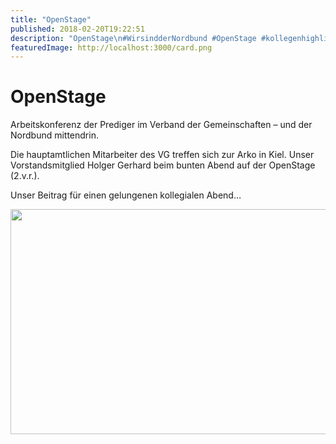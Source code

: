 ```yaml
---
title: "OpenStage"
published: 2018-02-20T19:22:51
description: "OpenStage\n#WirsindderNordbund #OpenStage #kollegenhighlight #FeierAbend"
featuredImage: http://localhost:3000/card.png
---
```


# OpenStage

<p>Arbeitskonferenz der Prediger im Verband der Gemeinschaften &#8211; und der Nordbund mittendrin.</p>
<p>Die hauptamtlichen Mitarbeiter des VG treffen sich zur Arko in Kiel. Unser Vorstandsmitglied Holger Gerhard beim bunten Abend auf der OpenStage (2.v.r.).</p>
<p>Unser Beitrag für einen gelungenen kollegialen Abend&#8230;</p>
<p><img data-attachment-id="1612" data-permalink="https://www.ec-nordbund.de/openstage/dsc_1912/" data-orig-file="https://www.ec-nordbund.de/wp-content/uploads/DSC_1912.jpg" data-orig-size="3840,2160" data-comments-opened="1" data-image-meta="{&quot;aperture&quot;:&quot;2&quot;,&quot;credit&quot;:&quot;&quot;,&quot;camera&quot;:&quot;D5503&quot;,&quot;caption&quot;:&quot;&quot;,&quot;created_timestamp&quot;:&quot;1519153845&quot;,&quot;copyright&quot;:&quot;&quot;,&quot;focal_length&quot;:&quot;4.9&quot;,&quot;iso&quot;:&quot;400&quot;,&quot;shutter_speed&quot;:&quot;0.03125&quot;,&quot;title&quot;:&quot;&quot;,&quot;orientation&quot;:&quot;1&quot;}" data-image-title="DSC_1912" data-image-description="" data-medium-file="https://www.ec-nordbund.de/wp-content/uploads/DSC_1912-640x360.jpg" data-large-file="https://www.ec-nordbund.de/wp-content/uploads/DSC_1912-1200x675.jpg" class="alignnone size-medium wp-image-1612" src="https://www.ec-nordbund.de/wp-content/uploads/DSC_1912-640x360.jpg" alt="" width="640" height="360" srcset="https://www.ec-nordbund.de/wp-content/uploads/DSC_1912-640x360.jpg 640w, https://www.ec-nordbund.de/wp-content/uploads/DSC_1912-768x432.jpg 768w, https://www.ec-nordbund.de/wp-content/uploads/DSC_1912-1200x675.jpg 1200w" sizes="(max-width: 640px) 100vw, 640px" /></p>
